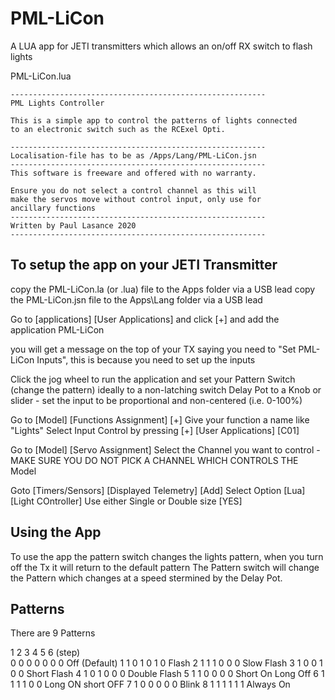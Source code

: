 # PML-LiCon
A LUA app for JETI transmitters which allows an on/off RX switch to flash lights


PML-LiCon.lua

	---------------------------------------------------------
    PML Lights Controller 
    
    This is a simple app to control the patterns of lights connected
	to an electronic switch such as the RCExel Opti.
    
	---------------------------------------------------------
	Localisation-file has to be as /Apps/Lang/PML-LiCon.jsn
	---------------------------------------------------------
	This software is freeware and offered with no warranty.
	
	Ensure you do not select a control channel as this will
	make the servos move without control input, only use for
	ancillary functions
	---------------------------------------------------------
	Written by Paul Lasance 2020
	---------------------------------------------------------

To setup the app on your JETI Transmitter
-----------------------------------------
copy the PML-LiCon.la (or .lua) file to the Apps folder via  a USB lead
copy the PML-LiCon.jsn file to the Apps\Lang folder via  a USB lead

Go to [applications] [User Applications] and click [+] and add the application PML-LiCon

you will get a message on the top of your TX saying you need to "Set PML-LiCon Inputs", this is because you need to set up the inputs

Click the jog wheel to run the application and set your 
Pattern Switch (change the pattern) ideally to a non-latching switch
Delay Pot to a Knob or slider - set the input to be proportional and non-centered (i.e. 0-100%)

Go to [Model] [Functions Assignment] [+] 
Give your function a name like "Lights"
Select Input Control by pressing [+] [User Applications] [C01]
 
Go to [Model] [Servo Assignment]
Select the Channel you want to control - MAKE SURE YOU DO NOT PICK A CHANNEL WHICH CONTROLS THE Model

Goto [Timers/Sensors] [Displayed Telemetry] [Add]
Select Option [Lua] [Light COntroller] Use either Single or Double size [YES]


Using the App
-------------
To use the app the pattern switch changes the lights pattern, when you turn off the Tx it will return to the default pattern
The Pattern switch will change the Pattern which changes at a speed stermined by the Delay Pot.

Patterns
--------
There are 9 Patterns

  1  2  3  4  5  6 (step)  
0 0  0  0  0  0  0  Off (Default)
1 1  0  1  0  1  0  Flash
2 1  1  1  0  0  0  Slow Flash
3 1  0  0  1  0  0  Short Flash
4 1  0  1  0  0  0  Double Flash
5 1  1  0  0  0  0  Short On Long Off
6 1  1  1  1  0  0  Long ON short OFF
7 1  0  0  0  0  0  Blink
8 1  1  1  1  1  1  Always On

